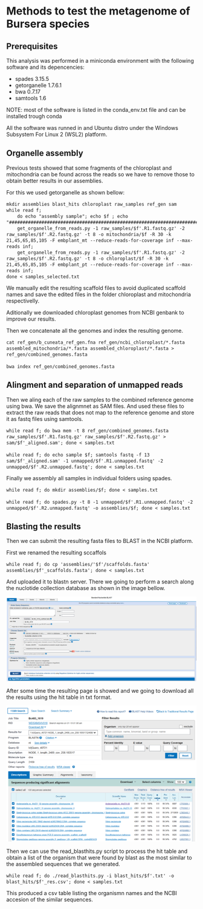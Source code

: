# Methods to test the metagenome of Bursera species

## Prerequisites
This analysis was performed in a miniconda environment with the following software and its depencencies:

- spades 3.15.5
- getorganelle 1.7.6.1
- bwa 0.7.17
- samtools 1.6

NOTE: most of the software is listed in the conda_env.txt file and can be installed trough conda

All the software was runned in and Ubuntu distro under the Windows Subsystem For Linux 2 (WSL2) platform.
## Organelle assembly
Previous tests showed that some fragments of the chloroplast and mitochondria can be found across the reads so we have to remove those to obtain better results in our assemblies.

For this we used getorganelle as shown bellow:

```
mkdir assemblies blast_hits chloroplast raw_samples ref_gen sam 
while read f;
    do echo "assembly sample"; echo $f ; echo "###########################################################################";
    get_organelle_from_reads.py -1 raw_samples/$f'.R1.fastq.gz' -2 raw_samples/$f'.R2.fastq.gz' -t 8 -o mitochondria/$f -R 30 -k 21,45,65,85,105 -F embplant_mt --reduce-reads-for-coverage inf --max-reads inf;
    get_organelle_from_reads.py -1 raw_samples/$f'.R1.fastq.gz' -2 raw_samples/$f'.R2.fastq.gz' -t 8 -o chloroplast/$f -R 30 -k 21,45,65,85,105 -F embplant_pt --reduce-reads-for-coverage inf --max-reads inf;
done < samples_selected.txt
```

We manually edit the resulting scaffold files to avoid duplicated scaffold names and save the edited files in the folder chloroplast and mitochondria respectivelly.

Aditionally we downloaded chloroplast genomes from NCBI genbank to improve our results.

Then we concatenate all the genomes and index the resulting genome.
```
cat ref_gen/b_cuneata_ref_gen.fna ref_gen/ncbi_chloroplast/*.fasta assembled_mitochondria/*.fasta assembled_chloroplast/*.fasta > ref_gen/combined_genomes.fasta

bwa index ref_gen/combined_genomes.fasta
```

## Alingment and separation of unmapped reads
Then we aling each of the raw samples to the combined reference genome using bwa. We save the alignmnet as SAM files. And used these files to extract the raw reads that does not map to the reference genome and store it as fastq files using samtools.

```
while read f; do bwa mem -t 8 ref_gen/combined_genomes.fasta raw_samples/$f'.R1.fastq.gz' raw_samples/$f'.R2.fastq.gz' > sam/$f'_aligned.sam'; done < samples.txt

while read f; do echo sample $f; samtools fastq -f 13 sam/$f'_aligned.sam' -1 unmapped/$f'.R1.unmapped.fastq' -2 unmapped/$f'.R2.unmapped.fastq'; done < samples.txt
```

Finally we assembly all samples in individual folders using spades.
```
while read f; do mkdir assemblies/$f; done < samples.txt

while read f; do spades.py -t 8 -1 unmapped/$f'.R1.unmapped.fastq' -2 unmapped/$f'.R2.unmapped.fastq' -o assemblies/$f; done < samples.txt

```
## Blasting the results
Then we can submit the resulting fasta files to BLAST in the NCBI platform.

First we renamed the resulting sccaffols
```
while read f; do cp 'assemblies/'$f'/scaffolds.fasta' assemblies/$f'_scaffolds.fasta'; done < samples.txt
```
And uploaded it to blastn server. There we going to perform a search along the nuclotide collection database as shown in the image bellow.

![BLAST search page](/assets/images/BLAST_%20Search.png)


After some time the resulting page is showed and we going to download all the results using the hit table in txt format.

![BLAST results page](/assets/images/BLAST_Results.png)


Then we can use the read_blasthits.py script to process the hit table and obtain a list of the organism that were found by blast as the most similar to the assembled sequences that we generated.

```
while read f; do ./read_blasthits.py -i blast_hits/$f'.txt' -o blast_hits/$f'_res.csv'; done < samples.txt
```
This produced a csv table listing the organismn names and the NCBI accesion of the similar sequences.




